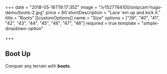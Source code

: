 +++
date = "2018-05-16T19:17:35Z"
image = "/v1527784100/snipcart-hugo-demo/boots-2.jpg"
price = 60
shortDescription = "Lace 'em up and kick it."
title = "Boots"
[[customOptions]]
name = "Size"
options = ["39", "40", "41", "42", "43", "44", "45", "46", "47", "48"]
required = true
template = "simple-dropdown-option"

+++
## Boot Up

Conquer any terrain with **boots**.
